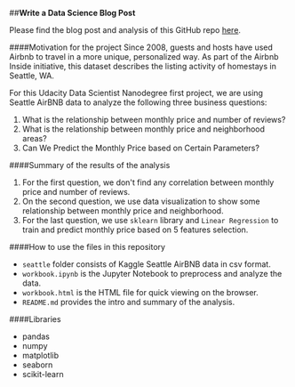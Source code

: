 ##**Write a Data Science Blog Post**

Please find the blog post and analysis of this GitHub repo [here](https://medium.com/@JontanJon/udacity-data-scientist-project-seattle-airbnb-data-7f34d18598d4).

####Motivation for the project
Since 2008, guests and hosts have used Airbnb to travel in a more unique, personalized way. As part of the Airbnb Inside initiative, this dataset describes the listing activity of homestays in Seattle, WA.

For this Udacity Data Scientist Nanodegree first project, we are using Seattle AirBNB data to analyze the following three business questions:
1. What is the relationship between monthly price and number of reviews?
2. What is the relationship between monthly price and neighborhood areas?
3. Can We Predict the Monthly Price based on Certain Parameters?

####Summary of the results of the analysis
1. For the first question, we don't find any correlation between monthly price and number of reviews.
2. On the second question, we use data visualization to show some relationship between monthly price and neighborhood.
3. For the last question, we use `sklearn` library and `Linear Regression` to train and predict monthly price based on 5 features selection.

####How to use the files in this repository 
- `seattle` folder consists of Kaggle Seattle AirBNB data in csv format.
- `workbook.ipynb` is the Jupyter Notebook to preprocess and analyze the data.
- `workbook.html` is the HTML file for quick viewing on the browser.
- `README.md` provides the intro and summary of the analysis.

####Libraries
- pandas
- numpy
- matplotlib
- seaborn
- scikit-learn
